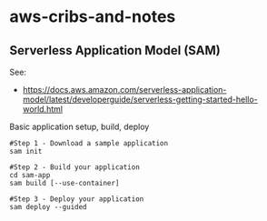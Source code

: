 # aws-cribs-and-notes

## Serverless Application Model (SAM)

See:
- https://docs.aws.amazon.com/serverless-application-model/latest/developerguide/serverless-getting-started-hello-world.html

Basic application setup, build, deploy
```
#Step 1 - Download a sample application
sam init

#Step 2 - Build your application
cd sam-app
sam build [--use-container]

#Step 3 - Deploy your application
sam deploy --guided
```
